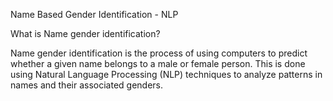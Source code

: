 Name Based Gender Identification - NLP


What is Name gender identification?


Name gender identification is the process of using computers to predict whether a given name belongs to a male or female person. This is done using Natural Language Processing (NLP) techniques to analyze patterns in names and their associated genders.


